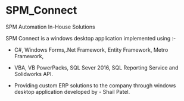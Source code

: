 # SPM_Connect
SPM Automation In-House Solutions 

 SPM Connect is a windows desktop application implemented using :-

 - C#, Windows Forms,.Net Framework, Entity Framework, Metro Framework, 
 - VBA, VB PowerPacks, SQL Sever 2016, SQL Reporting Service and Solidworks API.

- Providing custom ERP solutions to the company through windows desktop application developed by - Shail Patel.

